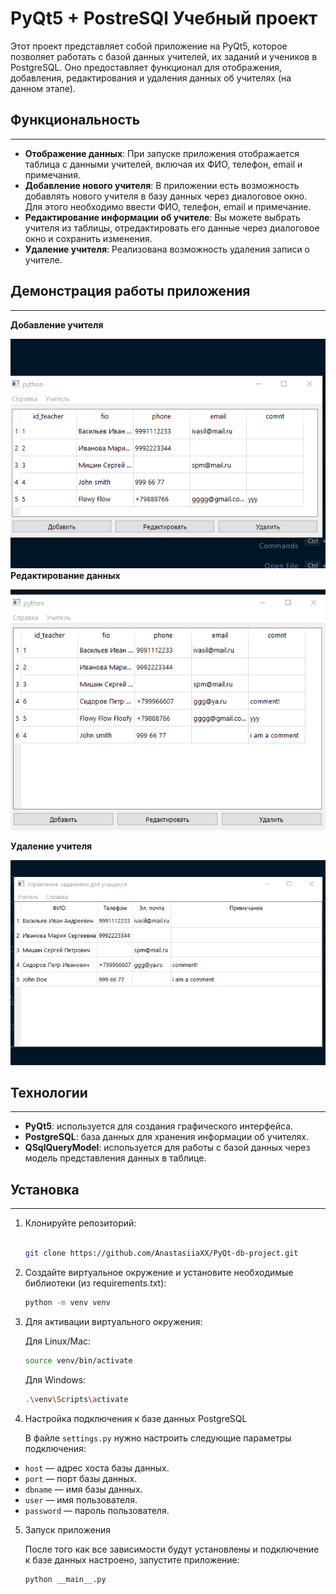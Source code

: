# PyQt5 + PostreSQl Учебный проект

Этот проект представляет собой приложение на PyQt5, которое позволяет работать с базой данных учителей, их заданий и учеников в PostgreSQL. Оно предоставляет функционал для отображения, добавления, редактирования и удаления данных об учителях (на данном этапе).

## Функциональность
***
- **Отображение данных**: При запуске приложения отображается таблица с данными учителей, включая их ФИО, телефон, email и примечания.
- **Добавление нового учителя**: В приложении есть возможность добавлять нового учителя в базу данных через диалоговое окно. Для этого необходимо ввести ФИО, телефон, email и примечание.
- **Редактирование информации об учителе**: Вы можете выбрать учителя из таблицы, отредактировать его данные через диалоговое окно и сохранить изменения.
- **Удаление учителя**: Реализована возможность удаления записи о учителе.

## Демонстрация работы приложения
***
**Добавление учителя**

![Добавление учителя](assets/add_teacher.gif)
**Редактирование данных**

![Редактирование данных](assets/edit_teacher.gif)

**Удаление учителя**

![Удаление данных](assets/delete_teacher.gif)

## Технологии
***
- **PyQt5**: используется для создания графического интерфейса.
- **PostgreSQL**: база данных для хранения информации об учителях.
- **QSqlQueryModel**: используется для работы с базой данных через модель представления данных в таблице.

## Установка
***
1. Клонируйте репозиторий:

   ```bash
   
   git clone https://github.com/AnastasiiaXX/PyQt-db-project.git
   
    ```
2. Создайте виртуальное окружение и установите необходимые библиотеки (из requirements.txt):

   ```bash
   python -m venv venv
   ```
3. Для активации виртуального окружения:

    Для Linux/Mac:
    ```bash
    source venv/bin/activate
    ```
  
    Для Windows:

    ```bash
    .\venv\Scripts\activate
    ```
4. Настройка подключения к базе данных PostgreSQL

    В файле `settings.py` нужно настроить следующие параметры подключения:

- `host` — адрес хоста базы данных.
- `port` — порт базы данных.
- `dbname` — имя базы данных.
- `user` — имя пользователя.
- `password` — пароль пользователя.

5. Запуск приложения

    После того как все зависимости будут установлены 
и подключение к базе данных настроено, запустите приложение:

    ```bash
    python __main__.py
    ```